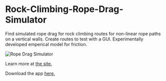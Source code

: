# Rock-Climbing-Rope-Drag-Simulator

Find simulated rope drag for rock climbing routes for non-linear rope paths on a vertical walls. Create routes to test with a GUI. Experimentally developed emperical model for friction. 


![Rope Drag Simulator](https://media.giphy.com/media/g6vaK7HUJW7ccrwknU/giphy.gif?cid=790b761100929d86482e4bb73c2bac6caf937608ea45f0ea&rid=giphy.gif&ct=g)

Learn more at [the site.](https://sites.google.com/view/relativelyrad/rope-drag-simulation/motivation-methods)

Download the app [here.](https://drive.google.com/drive/folders/1RlB62WuX6S0meE5I-VndAh5ffYyT69KE)
